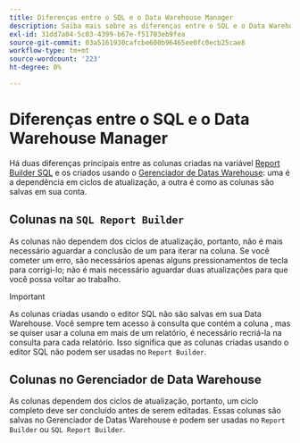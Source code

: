 ```yaml
---
title: Diferenças entre o SQL e o Data Warehouse Manager
description: Saiba mais sobre as diferenças entre o SQL e o Data Warehouse Manager.
exl-id: 31dd7a04-5c03-4399-b67e-f51703eb9fea
source-git-commit: 03a5161930cafcbe600b96465ee0fc0ecb25cae8
workflow-type: tm+mt
source-wordcount: '223'
ht-degree: 0%

---
```


# Diferenças entre o SQL e o Data Warehouse Manager

Há duas diferenças principais entre as colunas criadas na variável [Report Builder SQL](../dev-reports/sql-rpt-bldr.md) e os criados usando o [Gerenciador de Datas Warehouse](../data-warehouse-mgr/creating-calculated-columns.md): uma é a dependência em ciclos de atualização, a outra é como as colunas são salvas em sua conta.

## Colunas na `SQL Report Builder`

As colunas não dependem dos ciclos de atualização, portanto, não é mais necessário aguardar a conclusão de um para iterar na coluna. Se você cometer um erro, são necessários apenas alguns pressionamentos de tecla para corrigi-lo; não é mais necessário aguardar duas atualizações para que você possa voltar ao trabalho.

>[!IMPORTANT]
>
>As colunas criadas usando o editor SQL não são salvas em sua Data Warehouse. Você sempre tem acesso à consulta que contém a coluna , mas se quiser usar a coluna em mais de um relatório, é necessário recriá-la na consulta para cada relatório. Isso significa que as colunas criadas usando o editor SQL não podem ser usadas no `Report Builder`.

## Colunas no Gerenciador de Data Warehouse

As colunas dependem dos ciclos de atualização, portanto, um ciclo completo deve ser concluído antes de serem editadas. Essas colunas são salvas no Gerenciador de Datas Warehouse e podem ser usadas no `Report Builder` ou `SQL Report Builder`.
